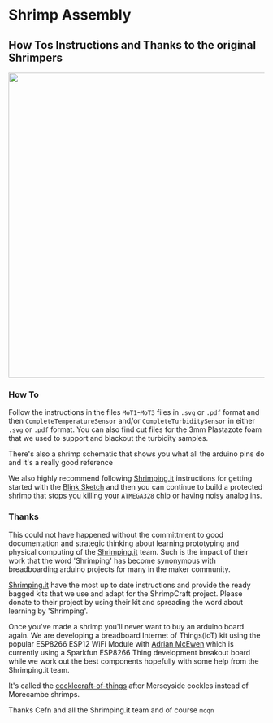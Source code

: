 # Shrimp Assembly

## How Tos Instructions and Thanks to the original Shrimpers

<img src="http://start.shrimping.it/project/shrimp/minimal.png" width="600">

### How To

Follow the instructions in the files `MoT1`-`MoT3` files in `.svg` or `.pdf` format and then `CompleteTemperatureSensor` and/or `CompleteTurbiditySensor` in either `.svg` or `.pdf` format. You can also find cut files for the 3mm Plastazote foam that we used to support and blackout the turbidity samples.

There's also a shrimp schematic that shows you what all the arduino pins do and it's a really good reference

We also highly recommend following [Shrimping.it](http://start.shrimping.it) instructions for getting started with the [Blink Sketch](http://start.shrimping.it/project/blink/build.html) and then you can continue to build a protected shrimp that stops you killing your `ATMEGA328` chip or having noisy analog ins.

### Thanks

This could not have happened without the committment to good documentation and strategic thinking about learning prototyping and physical computing of the [Shrimping.it](http://start.shrimping.it) team. Such is the impact of their work that the word 'Shrimping' has become synonymous with breadboarding arduino projects for many in the maker community.

[Shrimping.it](http://start.shrimping.it) have the most up to date instructions and provide the ready bagged kits that we use and adapt for the ShrimpCraft project. Please donate to their project by using their kit and spreading the word about learning by 'Shrimping'.

Once you've made a shrimp you'll never want to buy an arduino board again. We are developing a breadboard Internet of Things(IoT) kit using the popular ESP8266 ESP12 WiFi Module with [Adrian McEwen](http://www.mcqn.com/) which is currently using a Sparkfun ESP8266 Thing development breakout board while we work out the best components hopefully with some help from the Shrimping.it team.

It's called the [cocklecraft-of-things](https://github.com/mcqn/cocklecraft-of-things) after Merseyside cockles instead of Morecambe shrimps.

Thanks Cefn and all the Shrimping.it team and of course `mcqn`


